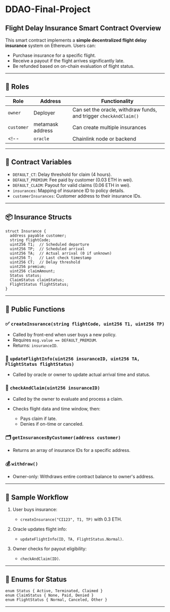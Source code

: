 # DDAO-Final-Project


## Flight Delay Insurance Smart Contract Overview

This smart contract implements a **simple decentralized flight delay insurance** system on Ethereum. Users can:

* Purchase insurance for a specific flight.
* Receive a payout if the flight arrives significantly late.
* Be refunded based on on-chain evaluation of flight status.

<!-- [Remix demo](https://docs.google.com/presentation/d/17anx4L4A_kWIidtTais4Rj12T75dhY_wYESPzIpbIWo/edit?usp=sharing) -->

---

## 🔐 Roles

| Role     | Address                   | Functionality                                                     |
| -------- | ------------------------- | ----------------------------------------------------------------- |
| `owner`  | Deployer                  | Can set the oracle, withdraw funds, and trigger `checkAndClaim()` |
| `customer` | metamask address        | Can create multiple insurances                                              |
<!-- | `oracle` | Chainlink node or backend | Updates flight arrival info and status                            | -->

---

## 📄 Contract Variables

* `DEFAULT_CT`: Delay threshold for claim (4 hours).
* `DEFAULT_PREMIUM`: Fee paid by customer (0.03 ETH in wei).
* `DEFAULT_CLAIM`: Payout for valid claims (0.06 ETH in wei).
* `insurances`: Mapping of insurance ID to policy details.
* `customerInsurances`: Customer address to their insurance IDs.

---

## 📦 Insurance Structs

```solidity
struct Insurance {
  address payable customer;
  string flightCode;
  uint256 T1;  // Scheduled departure
  uint256 TP;  // Scheduled arrival
  uint256 TA;  // Actual arrival (0 if unknown)
  uint256 T;   // Last check timestamp
  uint256 CT;  // Delay threshold
  uint256 premium;
  uint256 claimAmount;
  Status status;
  ClaimStatus claimStatus;
  FlightStatus flightStatus;
}
```

---

## 📜 Public Functions

### ✅ `createInsurance(string flightCode, uint256 T1, uint256 TP)`

* Called by front-end when user buys a new policy.
* Requires `msg.value == DEFAULT_PREMIUM`.
* Returns: `insuranceID`.

### 📡 `updateFlightInfo(uint256 insuranceID, uint256 TA, FlightStatus flightStatus)`

* Called by oracle or owner to update actual arrival time and status.

### 🧾 `checkAndClaim(uint256 insuranceID)`

* Called by the owner to evaluate and process a claim.
* Checks flight data and time window, then:

  * Pays claim if late.
  * Denies if on-time or canceled.

### 🗂 `getInsurancesByCustomer(address customer)`

* Returns an array of insurance IDs for a specific address.

### 💰 `withdraw()`

* Owner-only: Withdraws entire contract balance to owner's address.

---

## 🧪 Sample Workflow

1. User buys insurance:

   * `createInsurance("CI123", T1, TP)` with 0.3 ETH.
2. Oracle updates flight info:

   * `updateFlightInfo(ID, TA, FlightStatus.Normal)`.
3. Owner checks for payout eligibility:

   * `checkAndClaim(ID)`.

---

## 📜 Enums for Status

```solidity
enum Status { Active, Terminated, Claimed }
enum ClaimStatus { None, Paid, Denied }
enum FlightStatus { Normal, Canceled, Other }
```

---

